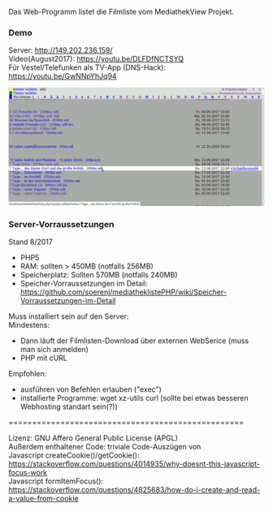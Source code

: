 Das Web-Programm listet die Filmliste vom MediathekView Projekt.

### Demo
Server: http://149.202.236.159/  
Video(August2017): https://youtu.be/DLFDfNCTSYQ  
Für Vestel/Telefunken als TV-App (DNS-Hack): https://youtu.be/GwNNpYhJq94  

![Screenshot mit Themenliste](screenshots/Bildschirmfoto_themenliste.png)

### Server-Vorraussetzungen
Stand 8/2017  
- PHP5
- RAM: sollten > 450MB (notfalls 256MB)
- Speicherplatz: Sollten 570MB (notfalls 240MB)
- Speicher-Vorraussetzungen im Detail: https://github.com/soerenj/mediatheklistePHP/wiki/Speicher-Vorraussetzungen-im-Detail

Muss installiert sein auf den Server:  
Mindestens:  
- Dann läuft der Filmlisten-Download über externen WebSerice (muss man sich anmelden)
- PHP mit cURL  

Empfohlen:  
- ausführen von Befehlen erlauben ("exec")
- installierte Programme: wget xz-utils curl (sollte bei etwas besseren Webhosting standart sein(?))


==================================================

Lizenz:  GNU Affero General Public License (APGL)  
Außerdem enthaltener Code: 
        triviale Code-Auszügen von  
                Javascript createCookie()/getCookie(): https://stackoverflow.com/questions/4014935/why-doesnt-this-javascript-focus-work  
                Javascript formItemFocus(): https://stackoverflow.com/questions/4825683/how-do-i-create-and-read-a-value-from-cookie  

